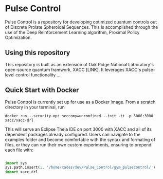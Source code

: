 # Pulse Control 

Pulse Control is a repository for developing optimized quantum controls out of Discrete Prolate Spheroidal Sequences.
This is accomplished through the use of the Deep Reinforcement Learning algorithm, Proximal Policy Optimization.

## Using this repository

This repository is built as an extension of Oak Ridge National Laboratory's open-source quantum framwork, XACC [LINK]. 
It leverages XACC's pulse-level control functionality ... 

## Quick Start with Docker

Pulse Control is currently set up for use as a Docker Image. From a scratch directory in your terminal, run

```
docker run --security-opt seccomp=unconfined --init -it -p 3000:3000 xacc/xacc-drl
```
This will serve an Eclipse Theia IDE on port 3000 with XACC and all of its dependent packages already configured. Users can navigate
to the examples folder and become comfortable with the syntax and formating of files, or they can run their own custom
experiments, ensuring to prepend each file with:


```python

import sys
sys.path.insert(1, '/home/cades/dev/Pulse_Control/gym_pulsecontrol/')
import xacc_drl

```
